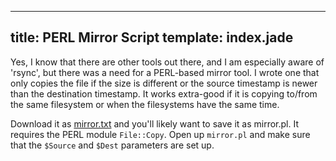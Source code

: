 ----
title: PERL Mirror Script
template: index.jade
----

Yes, I know that there are other tools out there, and I am especially aware of 'rsync', but there was a need for a PERL-based mirror tool.  I wrote one that only copies the file if the size is different or the source timestamp is newer than the destination timestamp.  It works extra-good if it is copying to/from the same filesystem or when the filesystems have the same time.

Download it as [mirror.txt](mirror.txt) and you'll likely want to save it as mirror.pl.  It requires the PERL module `File::Copy`.  Open up `mirror.pl` and make sure that the `$Source` and `$Dest` parameters are set up.
